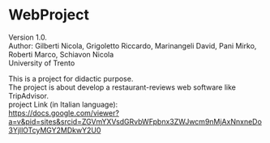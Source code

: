# WebProject
Version 1.0. <br />
Author: Gilberti Nicola, Grigoletto Riccardo, Marinangeli David, Pani Mirko, Roberti Marco, Schiavon Nicola <br />
University of Trento <br />

This is a project for didactic purpose.  <br />
The project is about develop a restaurant-reviews web software like TripAdvisor. <br />
project Link (in Italian language): <br />
https://docs.google.com/viewer?a=v&pid=sites&srcid=ZGVmYXVsdGRvbWFpbnx3ZWJwcm9nMjAxNnxneDo3YjllOTcyMGY2MDkwY2U0
